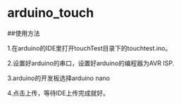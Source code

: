 # arduino_touch

##使用方法

1.在arduino的IDE里打开touchTest目录下的touchtest.ino。

2.设置好arduino的串口，设置好arduino的编程器为AVR ISP.

3.arduino的开发板选择arduino nano

4.点击上传，等待IDE上传完成就好。